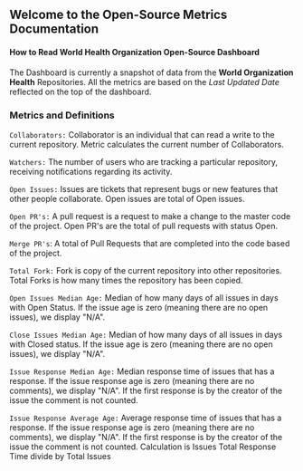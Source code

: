 ## Welcome to the Open-Source Metrics Documentation

#### How to Read World Health Organization Open-Source Dashboard

The Dashboard is currently a snapshot of data from the **World Organization Health** Repositories. All the metrics are based on the _Last Updated Date_ reflected on the top of the dashboard.

### Metrics and Definitions

`Collaborators:` Collaborator is an individual that can read a write to the current repository. Metric calculates the current number of Collaborators.

`Watchers:` The number of users who are tracking a particular repository, receiving notifications regarding its activity.

`Open Issues:` Issues are tickets that represent bugs or new features that other people collaborate. Open issues are total of Open issues.

`Open PR's:` A pull request is a request to make a change to the master code of the project. Open PR's are the total of pull requests with status Open.

`Merge PR's`: A total of Pull Requests that are completed into the code based of the project.

`Total Fork:` Fork is copy of the current repository into other repositories. Total Forks is how many times the repository has been copied.

`Open Issues Median Age:` Median of how many days of all issues in days with Open Status. If the issue age is zero (meaning there are no open issues), we display "N/A".

`Close Issues Median Age:` Median of how many days of all issues in days with Closed status. If the issue age is zero (meaning there are no open issues), we display "N/A".

`Issue Response Median Age:` Median response time of issues that has a response. If the issue response age is zero (meaning there are no comments), we display "N/A". If the first response is by the creator of the issue the comment is not counted.

`Issue Response Average Age:` Average response time of issues that has a response. If the issue response age is zero (meaning there are no comments), we display "N/A". If the first response is by the creator of the issue the comment is not counted. Calculation is Issues Total Response Time divide by Total Issues
